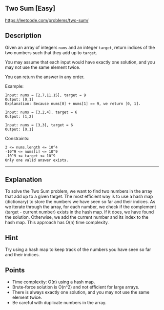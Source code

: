 ## Two Sum [Easy]

https://leetcode.com/problems/two-sum/

## Description

Given an array of integers `nums` and an integer `target`, return indices of the two numbers such that they add up to `target`.

You may assume that each input would have exactly one solution, and you may not use the same element twice.

You can return the answer in any order.

Example:
```
Input: nums = [2,7,11,15], target = 9
Output: [0,1]
Explanation: Because nums[0] + nums[1] == 9, we return [0, 1].

Input: nums = [3,2,4], target = 6
Output: [1,2]

Input: nums = [3,3], target = 6
Output: [0,1]
```

Constraints:
```
2 <= nums.length <= 10^4
-10^9 <= nums[i] <= 10^9
-10^9 <= target <= 10^9
Only one valid answer exists.
```

---

## Explanation

To solve the Two Sum problem, we want to find two numbers in the array that add up to a given target. The most efficient way is to use a hash map (dictionary) to store the numbers we have seen so far and their indices. As we iterate through the array, for each number, we check if the complement (target - current number) exists in the hash map. If it does, we have found the solution. Otherwise, we add the current number and its index to the hash map. This approach has O(n) time complexity.

## Hint

Try using a hash map to keep track of the numbers you have seen so far and their indices.

## Points

- Time complexity: O(n) using a hash map.
- Brute-force solution is O(n^2) and not efficient for large arrays.
- There is always exactly one solution, and you may not use the same element twice.
- Be careful with duplicate numbers in the array.
